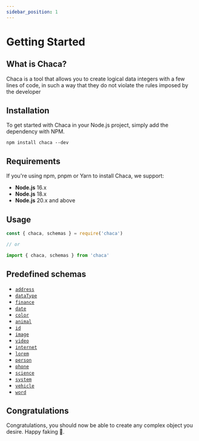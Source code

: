 ```yaml
---
sidebar_position: 1
---
```


# Getting Started

## What is Chaca?

Chaca is a tool that allows you to create logical data integers with a few lines of code, in such a way that they do not violate the rules imposed by the developer

## Installation

To get started with Chaca in your Node.js project, simply add the dependency with NPM.

```shell
npm install chaca --dev
```

## Requirements

If you're using npm, pnpm or Yarn to install Chaca, we support:

-  **Node.js** 16.x
-  **Node.js** 18.x
-  **Node.js** 20.x and above

## Usage

```js
const { chaca, schemas } = require('chaca')

// or

import { chaca, schemas } from 'chaca'
```

## Predefined schemas

-  [`address`](../schemas/address)
-  [`dataType`](../schemas/data_type)
-  [`finance`](../schemas/finance)
-  [`date`](../schemas/date)
-  [`color`](../schemas/color)
-  [`animal`](../schemas/animal)
-  [`id`](../schemas/id)
-  [`image`](../schemas/image)
-  [`video`](../schemas/video)
-  [`internet`](../schemas/internet)
-  [`lorem`](../schemas/lorem)
-  [`person`](../schemas/person)
-  [`phone`](../schemas/phone)
-  [`science`](../schemas/science)
-  [`system`](../schemas/system)
-  [`vehicle`](../schemas/vehicle)
-  [`word`](../schemas/word)

## Congratulations

Congratulations, you should now be able to create any complex object you desire. Happy faking 🥳.
